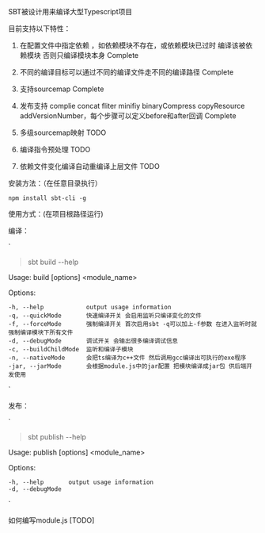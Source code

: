 
SBT被设计用来编译大型Typescript项目

目前支持以下特性：

1. 在配置文件中指定依赖 ，如依赖模块不存在，或依赖模块已过时 编译该被依赖模块 否则只编译模块本身 Complete

2. 不同的编译目标可以通过不同的编译文件走不同的编译路径 Complete

3. 支持sourcemap Complete

4. 发布支持 complie concat fliter minifiy binaryCompress copyResource addVersionNumber，每个步骤可以定义before和after回调  Complete

4. 多级sourcemap映射 TODO

5. 编译指令预处理 TODO

6. 依赖文件变化编译自动重编译上层文件 TODO


安装方法：（在任意目录执行）

`
npm install sbt-cli -g
`


使用方式：(在项目根路径运行)

编译：

`
 > sbt build --help

  Usage: build [options] <module_name>

  Options:

    -h, --help            output usage information
    -q, --quickMode       快速编译开关 会启用监听只编译变化的文件
    -f, --forceMode       强制编译开关 首次启用sbt -q可以加上-f参数 在进入监听时就强制编译模块下所有文件
    -d, --debugMode       调试开关 会输出很多编译调试信息
    -c, --buildChildMode  监听和编译子模块
    -n, --nativeMode      会把ts编译为c++文件 然后调用gcc编译出可执行的exe程序
    -jar, --jarMode       会根据module.js中的jar配置 把模块编译成jar包 供后端开发使用

`

发布：

`
> sbt publish --help

  Usage: publish [options] <module_name>

  Options:

    -h, --help       output usage information
    -d, --debugMode

`


如何编写module.js [TODO]